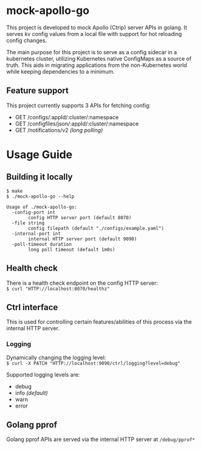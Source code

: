 # mock-apollo-go
This project is developed to mock Apollo (Ctrip) server APIs in golang.
It serves kv config values from a local file with support for hot reloading config changes.

The main purpose for this project is to serve as a config sidecar in a kubernetes cluster,
utilizing Kubernetes native ConfigMaps as a source of truth. This aids in migrating applications from the non-Kubernetes world while keeping dependencies to a minimum.

## Feature support
This project currently supports 3 APIs for fetching config:
* GET /configs/:appId/:cluster/:namespace
* GET /configfiles/json/:appId/:cluster/:namespace
* GET /notifications/v2 _(long polling)_

# Usage Guide
## Building it locally
`$ make`\
`$ ./mock-apollo-go --help`
```
Usage of ./mock-apollo-go:
  -config-port int
        config HTTP server port (default 8070)
  -file string
        config filepath (default "./configs/example.yaml")
  -internal-port int
        internal HTTP server port (default 9090)
  -poll-timeout duration
        long poll timeout (default 1m0s)
```

## Health check
There is a health check endpoint on the config HTTP server:\
`$ curl "HTTP://localhost:8070/healthz"`

## Ctrl interface
This is used for controlling certain features/abilities of this process via the internal HTTP server.

### Logging
Dynamically changing the logging level:\
`$ curl -X PATCH "HTTP://localhost:9090/ctrl/logging?level=debug"`

Supported logging levels are:
* debug
* info _(default)_
* warn
* error

## Golang pprof
Golang pprof APIs are served via the internal HTTP server at `/debug/pprof*`